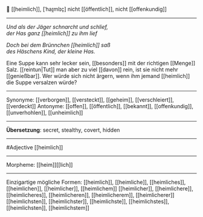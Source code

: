 🔵 [[heimlich]], [ˈhaɪ̯mlɪç]
nicht [[öffentlich]], nicht [[offenkundig]]

---
*Und als der Jäger schnarcht und schlief,*  
*der Has ganz [[heimlich]] zu ihm lief*  

*Doch bei dem Brünnchen [[heimlich]] saß*  
*des Häschens Kind, der kleine Has.*  

Eine Suppe kann sehr lecker sein, [[besonders]] mit der richtigen [[Menge]] Salz. [[reintun|Tut]] man aber zu viel [[davon]] rein, ist sie nicht mehr [[genießbar]]. Wer würde sich nicht ärgern, wenn ihm jemand [[heimlich]] die Suppe versalzen würde?

---
Synonyme: 
[[verborgen]], [[versteckt]], [[geheim]], [[verschleiert]], [[verdeckt]]
Antonyme:
[[offen]], [[öffentlich]], [[bekannt]], [[offenkundig]], [[unverhohlen]], [[unheimlich]]

---
**Übersetzung**:
secret, stealthy, covert, hidden

---
#Adjective [[heimlich]]

---
Morpheme:
[[heim]][[lich]]

---


Einzigartige mögliche Formen: 
[[heimlich]], [[heimliche]], [[heimliches]], [[heimlichen]], [[heimlicher]], [[heimlichem]]
[[heimlicher]], [[heimlichere]], [[heimlicheres]], [[heimlicheren]], [[heimlicherem]], [[heimlicherer]]
[[heimlichsten]], [[heimlichster]], [[heimlichste]], [[heimlichstes]], [[heimlichsten]], [[heimlichstem]]